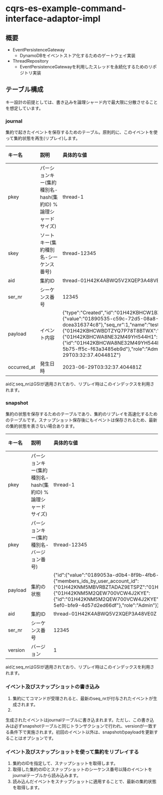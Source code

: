 # cqrs-es-example-command-interface-adaptor-impl

## 概要

- EventPersistenceGateway
    - DynamoDBをイベントストア化するためのゲートウェイ実装
- ThreadRepository
    - EventPersistenceGatewayを利用したスレッドを永続化するためのリポジトリ実装

## テーブル構成

キー設計の前提としては、書き込みを論理シャード内で最大限に分散させることを想定しています。

### journal

集約で起きたイベントを保存するためのテーブル。原則的に、このイベントを使って集約状態を再生(リプレイ)します。

| キー名         | 説明                                    | 具体的な値                                                                                                                                                                                                                                                                                                                                                                                                                                                             | 備考 |
|:------------|:--------------------------------------|:------------------------------------------------------------------------------------------------------------------------------------------------------------------------------------------------------------------------------------------------------------------------------------------------------------------------------------------------------------------------------------------------------------------------------------------------------------------|:---|
| pkey        | パーションキー(集約種別名-hash(集約ID) % 論理シャードサイズ) | thread-1                                                                                                                                                                                                                                                                                                                                                                                                                                                          |    |
| skey        | ソートキー(集約種別名-シーケンス番号)                  | thread-12345                                                                                                                                                                                                                                                                                                                                                                                                                                                      |    |
| aid         | 集約ID                                  | thread-01H42K4ABWQ5V2XQEP3A48VE0Z                                                                                                                                                                                                                                                                                                                                                                                                                                 |    |
| ser_nr      | シーケンス番号                               | 12345                                                                                                                                                                                                                                                                                                                                                                                                                                                             |    |
| payload     | イベント内容                                | {"type":"Created","id":"01H42KBHCW1BZG504J4ZXKA2F2","aggregate_id":{"value":"01890535-c59c-72d5-08a8-dcea316374c8"},"seq_nr":1,"name":"test","members":{"members_ids_by_user_account_id":{"01H42KBHCWBDTZYQ7P78T8BTWX":"01H42KBHCWA8NE32M49YH544H1"},"members":{"01H42KBHCWA8NE32M49YH544H1":{"id":"01H42KBHCWA8NE32M49YH544H1","user_account_id":{"value":"01890535-c59c-5b75-ff5c-f63a3485eb9d"},"role":"Admin"}}},"occurred_at":"2023-06-29T03:32:37.404481Z"} |    |
| occurred_at | 発生日時                                  | 2023-06-29T03:32:37.404481Z                                                                                                                                                                                                                                                                                                                                                                                                                                       |    |

aidとseq_nrはGSIが適用されており、リプレイ時はこのインデックスを利用されます。

### snapshot

集約の状態を保存するためのテーブルであり、集約のリプレイを高速化するためのテーブルです。スナップショット保存後にもイベントは保存されるため、最新の集約状態を表さない場合あります。

| キー名     | 説明                                    | 具体的な値                                                                                                                                                                                                                                                                                                                                                                                      | 備考 |
|:--------|:--------------------------------------|:-------------------------------------------------------------------------------------------------------------------------------------------------------------------------------------------------------------------------------------------------------------------------------------------------------------------------------------------------------------------------------------------|:---|
| pkey    | パーションキー(集約種別名-hash(集約ID) % 論理シャードサイズ) | thread-1                                                                                                                                                                                                                                                                                                                                                                                   |    |
| pkey    | パーションキー(集約種別名-バージョン番号)                | thread-12345                                                                                                                                                                                                                                                                                                                                                                               |    |
| payload | 集約の状態                                 | {"id":{"value":"0189053a-d0b4-8f9b-4fb6-db91f72ccf16"},"name":"test","members":{"members_ids_by_user_account_id":{"01H42KNM5MBVRBZTADAZ9ETSPZ":"01H42KNM5M2QEW700VCW4J2KYE"},"members":{"01H42KNM5M2QEW700VCW4J2KYE":{"id":"01H42KNM5M2QEW700VCW4J2KYE","user_account_id":{"value":"0189053a-d0b4-5ef0-bfe9-4d57d2ed66df"},"role":"Admin"}}},"messages":[],"seq_nr_counter":1,"version":1} |    |
| aid     | 集約ID                                  | thread-01H42K4ABWQ5V2XQEP3A48VE0Z                                                                                                                                                                                                                                                                                                                                                          |    |
| ser_nr  | シーケンス番号                               | 12345                                                                                                                                                                                                                                                                                                                                                                                      |    |
| version | バージョン                                 | 1                                                                                                                                                                                                                                                                                                                                                                                          |    |

aidとseq_nrはGSIが適用されており、リプレイ時はこのインデックスを利用されます。

### イベント及びスナップショットの書き込み

1. 集約にてコマンドが受理されると、最新のseq_nrが付与されたイベントが生成されます。
2.

生成されたイベントはjournalテーブルに書き込まれます。ただし、この書き込みは必ずsnapshotテーブルと同じトランザクションで行われ、versionが一致する条件下で実施されます。初回のイベント以外は、snapshotのpayloadを更新することはオプションです。

### イベント及びスナップショットを使って集約をリプレイする

1. 集約のIDを指定して、スナップショットを取得します。
2. 取得した集約のIDとスナップショットのシーケンス番号以降のイベントをjournalテーブルから読み込みます。
3. 読み込んだイベントをスナップショットに適用することで、最新の集約状態を取得します。